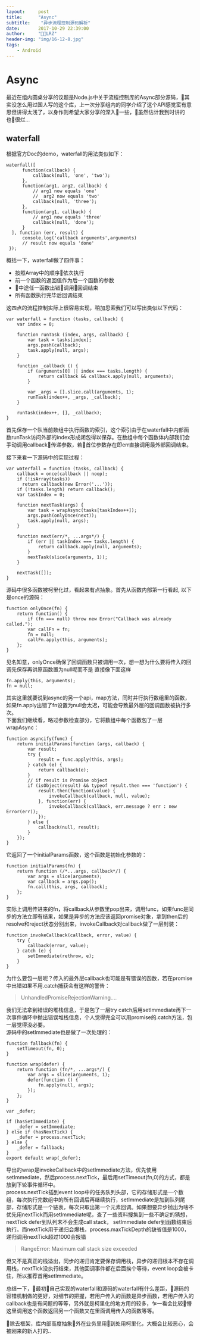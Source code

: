 ```yaml
---
layout:     post
title:      "Async"
subtitle:    "异步流程控制源码解析"
date:       2017-10-29 22:39:00
author:     "LRZ"
header-img: "img/16-12-8.jpg"
tags:
    - Android
---
```

# Async
最近在组内圆桌分享的议题是Node.js中关于流程控制库的Async部分源码，其实没怎么用过国人写的这个库，上一次分享组内的同学介绍了这个API感觉蛮有意思但讲得太浅了，以身作则希望大家分享的深入一些，虽然估计我到时讲的也很烂...
## waterfall
根据官方Doc的demo，waterfall的用法类似如下：
```
waterfall([
      function(callback) {
          callback(null, 'one', 'two');
      },
      function(arg1, arg2, callback) {
          // arg1 now equals 'one' 
          //  arg2 now equals 'two'
          callback(null, 'three');
      },
      function(arg1, callback) {
          // arg1 now equals 'three'
          callback(null, 'done');
      }
  ], function (err, result) {
      console.log('callback arguments',arguments)
      // result now equals 'done'
 });
```  
概括一下，waterfall做了四件事：  
* 按照Array中的顺序依次执行  
* 前一个函数的返回值作为后一个函数的参数  
* 中途任一函数出错调用回调结束
* 所有函数执行完毕后回调结束  

这四点的流程控制实际上很容易实现，稍加思索我们可以写出类似以下代码：

```
var waterfall = function (tasks, callback) {
    var index = 0;

    function runTask (index, args, callback) {
        var task = tasks[index];
        args.push(callback);
        task.apply(null, args);
    }

    function _callback () {
        if (arguments[0] || index === tasks.length) {
            return callback && callback.apply(null, arguments);
        }

        var _args = [].slice.call(arguments, 1);
        runTask(index++, _args, _callback);
    }

    runTask(index++, [], _callback);
}
```

首先保存一个队当前数组中执行函数的索引，这个索引由于在waterfall中内部函数runTask访问外部的index形成闭包得以保存。在数组中每个函数体内部我们会手动调用callback传递参数，若首位参数存在即err直接调用最外部回调结束。

接下来看一下源码中的实现过程：
```
var waterfall = function (tasks, callback) {
    callback = once(callback || noop);
    if (!isArray(tasks)) 
      return callback(new Error('...'));
    if (!tasks.length) return callback();
    var taskIndex = 0;

    function nextTask(args) {
        var task = wrapAsync(tasks[taskIndex++]);
        args.push(onlyOnce(next));
        task.apply(null, args);
    }

    function next(err/*, ...args*/) {
        if (err || taskIndex === tasks.length) {
            return callback.apply(null, arguments);
        }
        nextTask(slice(arguments, 1));
    }

    nextTask([]);
}
```
源码中很多函数被柯里化过，看起来有点抽象。首先从函数内部第一行看起, 以下是once的源码：
```
function onlyOnce(fn) {
    return function() {
        if (fn === null) throw new Error("Callback was already called.");
        var callFn = fn;
        fn = null;
        callFn.apply(this, arguments);
    };
}
```
见名知意，onlyOnce确保了回调函数只被调用一次，想一想为什么要将传入的回调先保存再讲原函数置为null呢而不是
直接像下面这样
```
fn.apply(this, arguments);
fn = null;
```
其实这里就要说到async的另一个api，map方法，同时并行执行数组里的函数，如果fn.apply出错了fn设置为null会太迟，可能会导致最外层的回调函数被执行多次。  
下面我们继续看，略过参数检查部分，它将数组中每个函数包了一层wrapAsync：
```
function asyncify(func) {
    return initialParams(function (args, callback) {
        var result;
        try {
            result = func.apply(this, args);
        } catch (e) {
            return callback(e);
        }
        // if result is Promise object
        if (isObject(result) && typeof result.then === 'function') {
            result.then(function(value) {
                invokeCallback(callback, null, value);
            }, function(err) {
                invokeCallback(callback, err.message ? err : new Error(err));
            });
        } else {
            callback(null, result);
        }
    });
}
```

它返回了一个initialParams函数，这个函数是初始化参数的：
```
function initialParams(fn) {
    return function (/*...args, callback*/) {
        var args = slice(arguments);
        var callback = args.pop();
        fn.call(this, args, callback);
    };
}
```
实际上调用传进来的fn，将callback从参数里pop出来，调用func，如果func是同步的方法立即有结果，如果是异步的方法应该返回promise对象，拿到then后的resolve和reject状态分别出来，invokeCallback对callback做了一层封装：
```
function invokeCallback(callback, error, value) {
    try {
        callback(error, value);
    } catch (e) {
        setImmediate(rethrow, e);
    }
}
```  
为什么要包一层呢？传入的最外层callback也可能是有错误的函数，若在promise中出错如果不用.catch捕获会有这样的警告：
> UnhandledPromiseRejectionWarning....    

我们无法拿到错误的堆栈信息，于是包了一层try catch后用setImmediate再下一次事件循环中抛出错误堆栈信息，个人觉得完全可以用promise的.catch方法，包一层觉得没必要。  
源码中的setImmediate也是做了一次处理的：
```
function fallback(fn) {
    setTimeout(fn, 0);
}

function wrap(defer) {
    return function (fn/*, ...args*/) {
        var args = slice(arguments, 1);
        defer(function () {
            fn.apply(null, args);
        });
    };
}

var _defer;

if (hasSetImmediate) {
    _defer = setImmediate;
} else if (hasNextTick) {
    _defer = process.nextTick;
} else {
    _defer = fallback;
}
export default wrap(_defer);
```
导出的wrap是invokeCallback中的setImmediate方法，优先使用setImmediate，然后process.nextTick，最后用setTimeout(fn,0)的方式，都是放到下轮事件循环中。  
process.nextTick插到event loop中的任务队列头部，它的存储形式是一个数组，每次执行完数组中的所有回调后再继续执行，setImmediate是加到队列尾部，存储形式是一个链表，每次只取出第一个元素回调。如果想要异步抛出为啥不优先用nextTick而用setImmediate呢，查了一些资料搜集到一些不确定的猜想，nextTick defer到队列末不会生成call stack， setImmediate defer到函数结束后执行。而nextTick用于递归会爆栈，process.maxTickDepth的缺省值是1000， 递归调用nextTick超过1000会报错
> RangeError: Maximum call stack size exceeded    

但又不是真正的栈溢出，同步的递归肯定要保存调用栈，异步的递归根本不存在调用栈，nextTick没执行结束，其他回调事件都在后面挨个等待，event loop会被卡住，所以推荐首用setImmediate。  

总结一下，最初自己实现的waterfall和源码的waterfall有什么差距，源码的容错机制做的更好，对细节的把握，若用户传入的函数是异步函数，若用户传入的callback也是有问题的等等，另外就是柯里化的地方用的较多，乍一看会比较懵这里调用这个函数返回另一个函数又在里面调用传入的函数等等。  

除去框架，库内部高度抽象外在业务里用到处用柯里化，大概会比较恶心，会被刚来的新人打的..